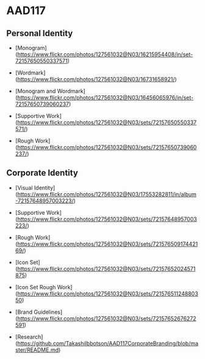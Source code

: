 # AAD117

Personal Identity
--------------------
* [Monogram] (https://www.flickr.com/photos/127561032@N03/16215954408/in/set-72157650550337571)

* [Wordmark] (https://www.flickr.com/photos/127561032@N03/16731658921/)

* [Monogram and Wordmark] (https://www.flickr.com/photos/127561032@N03/16456065976/in/set-72157650739060237)

* [Supportive Work] (https://www.flickr.com/photos/127561032@N03/sets/72157650550337571/)

* [Rough Work] (https://www.flickr.com/photos/127561032@N03/sets/72157650739060237/)


Corporate Identity
--------------------
  
* [Visual Identity] (https://www.flickr.com/photos/127561032@N03/17553282811/in/album-72157648957003223/)
  
* [Supportive Work]  (https://www.flickr.com/photos/127561032@N03/sets/72157648957003223/)

*  [Rough Work]  (https://www.flickr.com/photos/127561032@N03/sets/72157650917442169/)

* [Icon Set]  (https://www.flickr.com/photos/127561032@N03/sets/72157652024571875)
* [Icon Set Rough Work] (https://www.flickr.com/photos/127561032@N03/sets/72157651124880350)

* [Brand Guidelines] (https://www.flickr.com/photos/127561032@N03/sets/72157652676272591)

* [Research] (https://github.com/TakashiIbbotson/AAD117CorporateBranding/blob/master/README.md)


